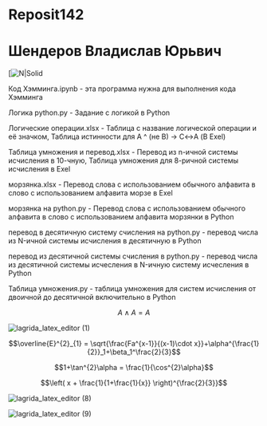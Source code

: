 # Reposit142
# Шендеров Владислав Юрьвич
[![N|Solid](https://ih1.redbubble.net/image.189932403.8635/flat,800x800,075,f.jpg)

Код Хэмминга.ipynb - эта  программа нужна для выполнения кода Хэмминга

Логика python.py - Задание с логикой в Python

Логические операции.xlsx - Таблица с название логической операции и её значком, Таблица истинности для A ^ (не B) → C↔A (В Exel)

Таблица умножения и перевод.xlsx - Перевод из n-ичной системы исчисления в 10-чную, Таблица умножения для 8-ричной системы исчисления в Exel

морзянка.xlsx - Перевод слова с использованием обычного алфавита в слово с использованием алфавита морзе в Exel

морзянка на python.py - Перевод слова с использованием обычного алфавита в слово с использованием алфавита морзянки в Python

перевод в десятичную систему счисления на python.py - перевод числа из N-ичной системы исчисления в десятичную в Python

перевод из десятичной системы счисления в python.py - перевод числа из десятичной системы исчесления в 
N-ичную систему исчесления в Python

Таблица умножения.py - таблица умножения для систем исчисления от двоичной до десятичной включительно в Python

$$A \wedge A = A$$  

![lagrida_latex_editor (1)](https://user-images.githubusercontent.com/114632612/198817664-dd384584-6a2d-4cc4-9bf8-d086ed980138.png)
 
 $$\overline{E}^{2}_{1} = \sqrt{\frac{Fa^{x-1}}{(x-1)\cdot x}}+\alpha^{\frac{1}{2}}_1+\beta_1^\frac{2}{3}$$
 
 $$1+\tan^{2}\alpha = \frac{1}{\cos^{2}\alpha}$$
 
$$\left( x + \frac{1}{1+\frac{1}{x}} \right)^{\frac{2}{3}}$$

![lagrida_latex_editor (8)](https://user-images.githubusercontent.com/114632612/200984732-358f0714-5970-42fb-b61f-e7fd9fdddc9f.png)

![lagrida_latex_editor (9)](https://user-images.githubusercontent.com/114632612/200985018-198e8612-4c6c-4d21-9165-c5d30bf313a2.png)

